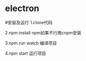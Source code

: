 # electron

#安装及运行
1.clone代码

2.npm install npm如果不行用cnpm安装

3.npm run watch 编译项目

4.npm start 运行项目

